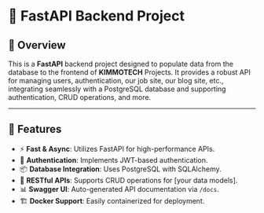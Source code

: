 # 🚀 FastAPI Backend Project

## 📌 Overview

This is a **FastAPI** backend project designed to populate data from the database to the frontend of **KIMMOTECH** Projects. It provides a robust API for managing users, authentication, our job site, our blog site, etc., integrating seamlessly with a PostgreSQL database and supporting authentication, CRUD operations, and more.

---

## 🔧 Features

- ⚡ **Fast & Async**: Utilizes FastAPI for high-performance APIs.
- 🔐 **Authentication**: Implements JWT-based authentication.
- 📦 **Database Integration**: Uses PostgreSQL with SQLAlchemy.
- 📄 **RESTful APIs**: Supports CRUD operations for [your data models].
- 📊 **Swagger UI**: Auto-generated API documentation via `/docs`.
- 🏗️ **Docker Support**: Easily containerized for deployment.
